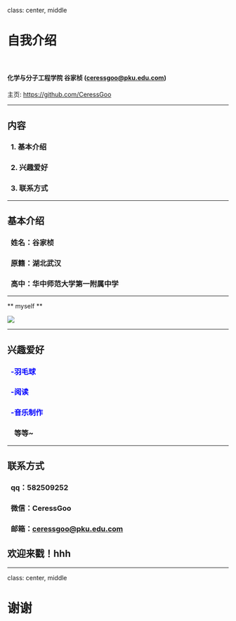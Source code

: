 class: center, middle

# 自我介绍

&nbsp;
&nbsp;

#### 化学与分子工程学院 谷家桢 (ceressgoo@pku.edu.com)  

主页: https://github.com/CeressGoo

---

## 内容

### &nbsp; 1. 基本介绍

### &nbsp; 2. 兴趣爱好

### &nbsp; 3. 联系方式

---

## 基本介绍
### &nbsp; 姓名：谷家桢
### &nbsp; 原籍：湖北武汉
### &nbsp; 高中：华中师范大学第一附属中学

---

** myself **

![](http://imgsrc.baidu.com/forum/w%3D580/sign=668851129958d109c4e3a9bae159ccd0/7683470a19d8bc3e0ae934a6898ba61ea9d345ff.jpg)

---

## 兴趣爱好
### &nbsp; <font color="blue">-羽毛球</font>
### &nbsp; <font color="blue">-阅读</font>
### &nbsp; <font color="blue">-音乐制作</font>
### &nbsp; &nbsp; 等等~

---
## 联系方式
### &nbsp; qq：582509252
### &nbsp; 微信：CeressGoo
### &nbsp; 邮箱：ceressgoo@pku.edu.com

## 欢迎来戳！hhh
---
class: center, middle

# 谢谢
